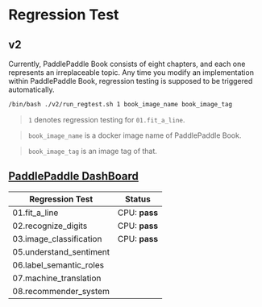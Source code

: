 # Regression Test

## v2

Currently, PaddlePaddle Book consists of eight chapters, and each one represents an irreplaceable topic.
Any time you modify an implementation within PaddlePaddle Book, regression testing is supposed to be
triggered automatically.

```bash
/bin/bash ./v2/run_regtest.sh 1 book_image_name book_image_tag
```

> `1` denotes regression testing for `01.fit_a_line`.

> `book_image_name` is a docker image name of PaddlePaddle Book.

> `book_image_tag` is an image tag of that.


## [PaddlePaddle DashBoard](http://yq01-idl-gpu-jpaas-let01.yq01.baidu.com:8111/overview.html)

| Regression Test          |  Status              |
| ------------------------ |:--------------------:|
| 01.fit_a_line            | CPU: **pass**        |
| 02.recognize_digits      | CPU: **pass**        |
| 03.image_classification  | CPU: **pass**        |
| 05.understand_sentiment  | |
| 06.label_semantic_roles  | |
| 07.machine_translation   | |
| 08.recommender_system    | |
